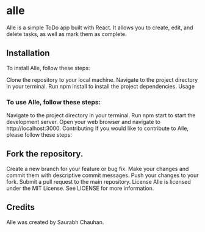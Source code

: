 # alle
Alle is a simple ToDo app built with React. It allows you to create, edit, and delete tasks, as well as mark them as complete.

## Installation
To install Alle, follow these steps:

Clone the repository to your local machine.
Navigate to the project directory in your terminal.
Run npm install to install the project dependencies.
Usage

### To use Alle, follow these steps:

Navigate to the project directory in your terminal.
Run npm start to start the development server.
Open your web browser and navigate to http://localhost:3000.
Contributing
If you would like to contribute to Alle, please follow these steps:

## Fork the repository.

Create a new branch for your feature or bug fix.
Make your changes and commit them with descriptive commit messages.
Push your changes to your fork.
Submit a pull request to the main repository.
License
Alle is licensed under the MIT License. See LICENSE for more information.

## Credits
Alle was created by Saurabh Chauhan.